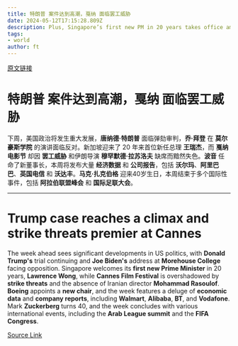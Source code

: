 ```yaml
---
title: 特朗普 案件达到高潮，戛纳 面临罢工威胁
date: 2024-05-12T17:15:28.809Z
description: Plus, Singapore’s first new PM in 20 years takes office amid rising social and geopolitical tensions
tags: 
- world
author: ft
---
```


[原文链接](https://ft.com/content/3a5272b5-e6e1-4595-8545-f64e5cdc1903)

# **特朗普** 案件达到高潮，**戛纳** 面临罢工威胁

下周，美国政治将发生重大发展，**唐纳德·特朗普** 面临弹劾审判，**乔·拜登** 在 **莫尔豪斯学院** 的演讲面临反对。新加坡迎来了 20 年来首位新任总理 **王瑞杰**，而 **戛纳电影节** 却因 **罢工威胁** 和伊朗导演 **穆罕默德·拉苏洛夫** 缺席而黯然失色。**波音** 任命了新董事长，本周将发布大量 **经济数据** 和 **公司报告**，包括 **沃尔玛**、**阿里巴巴**、**英国电信** 和 **沃达丰**。**马克·扎克伯格** 迎来40岁生日，本周结束于多个国际性事件，包括 **阿拉伯联盟峰会** 和 **国际足联大会**。

---

# Trump case reaches a climax and strike threats premier at Cannes

The week ahead sees significant developments in US politics, with **Donald Trump's** trial continuing and **Joe Biden's** address at **Morehouse College** facing opposition. Singapore welcomes its **first new Prime Minister** in 20 years, **Lawrence Wong**, while **Cannes Film Festival** is overshadowed by **strike threats** and the absence of Iranian director **Mohammad Rasoulof**. **Boeing** appoints a **new chair**, and the week features a deluge of **economic data** and **company reports**, including **Walmart**, **Alibaba**, **BT**, and **Vodafone**. Mark **Zuckerberg** turns 40, and the week concludes with various international events, including the **Arab League summit** and the **FIFA Congress**.

[Source Link](https://ft.com/content/3a5272b5-e6e1-4595-8545-f64e5cdc1903)

